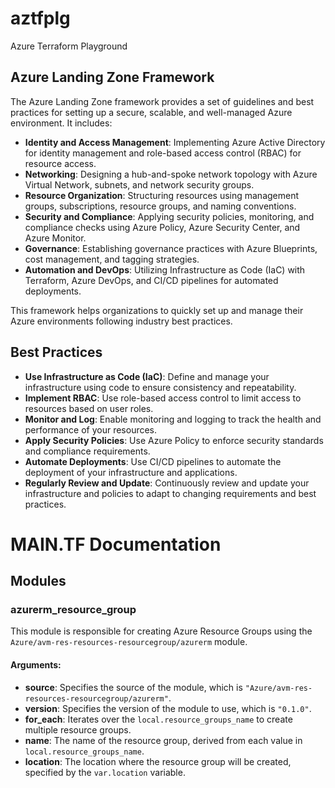 # aztfplg
Azure Terraform Playground

## Azure Landing Zone Framework

The Azure Landing Zone framework provides a set of guidelines and best practices for setting up a secure, scalable, and well-managed Azure environment. It includes:

- **Identity and Access Management**: Implementing Azure Active Directory for identity management and role-based access control (RBAC) for resource access.
- **Networking**: Designing a hub-and-spoke network topology with Azure Virtual Network, subnets, and network security groups.
- **Resource Organization**: Structuring resources using management groups, subscriptions, resource groups, and naming conventions.
- **Security and Compliance**: Applying security policies, monitoring, and compliance checks using Azure Policy, Azure Security Center, and Azure Monitor.
- **Governance**: Establishing governance practices with Azure Blueprints, cost management, and tagging strategies.
- **Automation and DevOps**: Utilizing Infrastructure as Code (IaC) with Terraform, Azure DevOps, and CI/CD pipelines for automated deployments.

This framework helps organizations to quickly set up and manage their Azure environments following industry best practices.

## Best Practices

- **Use Infrastructure as Code (IaC)**: Define and manage your infrastructure using code to ensure consistency and repeatability.
- **Implement RBAC**: Use role-based access control to limit access to resources based on user roles.
- **Monitor and Log**: Enable monitoring and logging to track the health and performance of your resources.
- **Apply Security Policies**: Use Azure Policy to enforce security standards and compliance requirements.
- **Automate Deployments**: Use CI/CD pipelines to automate the deployment of your infrastructure and applications.
- **Regularly Review and Update**: Continuously review and update your infrastructure and policies to adapt to changing requirements and best practices.



# MAIN.TF Documentation

## Modules

### azurerm_resource_group
This module is responsible for creating Azure Resource Groups using the `Azure/avm-res-resources-resourcegroup/azurerm` module.

#### Arguments:
- **source**: Specifies the source of the module, which is `"Azure/avm-res-resources-resourcegroup/azurerm"`.
- **version**: Specifies the version of the module to use, which is `"0.1.0"`.
- **for_each**: Iterates over the `local.resource_groups_name` to create multiple resource groups.
- **name**: The name of the resource group, derived from each value in `local.resource_groups_name`.
- **location**: The location where the resource group will be created, specified by the `var.location` variable.